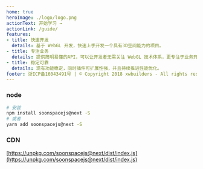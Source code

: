 ```yaml
---
home: true
heroImage: ./logo/logo.png
actionText: 开始学习 →
actionLink: /guide/
features:
- title: 快速开发
  details: 基于 WebGL 开发，快速上手开发一个具有3D空间能力的项目。
- title: 专注业务
  details: 提供简明易懂的API，可以让开发者无需关注 WebGL 技术体系，更专注于业务开发。
- title: 稳定可靠
  details: 现有功能稳定，同时插件可扩展性强，并且持续推进性能优化。
footer: 浙ICP备16043491号 | © Copyright 2018 xwbuilders - All rights reserved.
---
```


<Docs-Update />

### node
```bash
# 安装
npm install soonspacejs@next -S
# 或者
yarn add soonspacejs@next -S
```
### CDN
[https://unpkg.com/soonspacejs@next/dist/index.js](https://unpkg.com/soonspacejs@next/dist/index.js)
